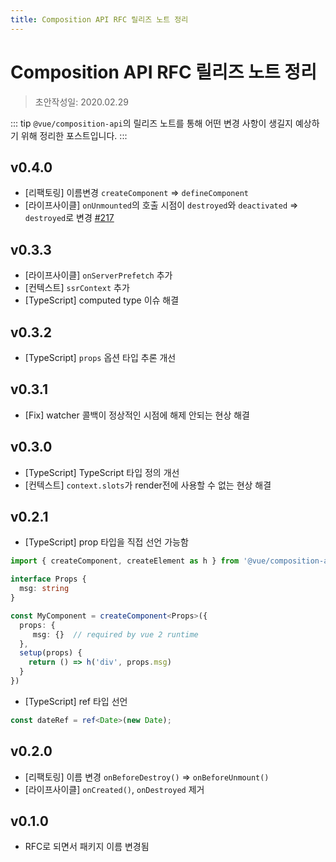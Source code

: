 ```yaml
---
title: Composition API RFC 릴리즈 노트 정리
---
```

# Composition API RFC 릴리즈 노트 정리
> 초안작성일: 2020.02.29

::: tip
`@vue/composition-api`의 릴리즈 노트를 통해 어떤 변경 사항이 생길지 예상하기 위해 정리한 포스트입니다.
:::

## v0.4.0
- [리팩토링] 이름변경 `createComponent` => `defineComponent`
- [라이프사이클] `onUnmounted`의 호출 시점이 `destroyed`와 `deactivated` => `destroyed`로 변경 [#217](https://github.com/vuejs/composition-api/pull/217/files#diff-3749ddba11f730d062a1c8aec308f09cL37)

## v0.3.3
- [라이프사이클] `onServerPrefetch` 추가
- [컨텍스트] `ssrContext` 추가
- [TypeScript] computed type 이슈 해결

## v0.3.2
- [TypeScript] `props` 옵션 타입 추론 개선

## v0.3.1
- [Fix] watcher 콜백이 정상적인 시점에 해제 안되는 현상 해결

## v0.3.0
- [TypeScript] TypeScript 타입 정의 개선
- [컨텍스트] `context.slots`가 render전에 사용할 수 없는 현상 해결

## v0.2.1
- [TypeScript] prop 타입을 직접 선언 가능함
```ts
import { createComponent, createElement as h } from '@vue/composition-api'

interface Props {
  msg: string
}

const MyComponent = createComponent<Props>({
  props: { 
     msg: {}  // required by vue 2 runtime
  },
  setup(props) {
    return () => h('div', props.msg)
  }
})
```
- [TypeScript] ref 타입 선언
```ts
const dateRef = ref<Date>(new Date);
```

## v0.2.0
- [리팩토링] 이름 변경 `onBeforeDestroy()` => `onBeforeUnmount()`
- [라이프사이클] `onCreated()`, `onDestroyed` 제거

## v0.1.0
- RFC로 되면서 패키지 이름 변경됨
